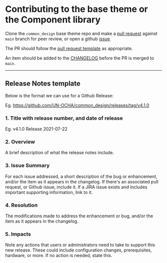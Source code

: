 # Contributing to the base theme or the Component library

Clone the `common_design` base theme repo and make a [pull request](https://github.com/UN-OCHA/common_design/pulls)
against `main` branch for peer review, or open a github [issue](https://github.com/UN-OCHA/common_design/issues).

The PR should follow the [pull request template](https://github.com/UN-OCHA/common_design/pull_request_template.md)
as appropriate.

An item should be added to the [CHANGELOG](https://github.com/UN-OCHA/common_design/CHANGELOG.md) before the PR is
merged to `main`.

<hr>

## Release Notes template
Below is the format we can use for a Github Release:

Eg. https://github.com/UN-OCHA/common_design/releases/tag/v4.1.0

### 1. Title with release number, and date of release
Eg. v4.1.0 Release 2021-07-22

### 2. Overview
A brief description of what the release notes include.

### 3. Issue Summary
For each issue addressed, a short description of the bug or enhancement, and/or the item as it appears in the changelog.
If there's an associated pull request, or Github issue, include it.
If a JIRA issue exists and includes important supporting information, link to it.

### 4. Resolution
The modifications made to address the enhancement or bug, and/or the item as it appears in the changelog.

### 5. Impacts
Note any actions that users or administrators need to take to support this new release. These could include
configuration changes, prerequisites, hardware, or more. If no action is needed, state this.
